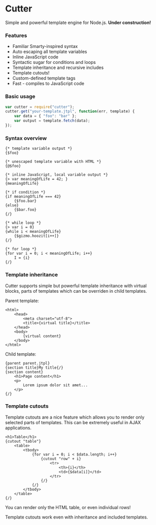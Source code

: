 Cutter
======

Simple and powerful template engine for Node.js. **Under construction!**


### Features


- Familiar Smarty-inspired syntax
- Auto escaping all template variables
- Inline JavaScript code
- Syntactic sugar for conditions and loops
- Template inheritance and recursive includes
- Template cutouts!
- Custom-defined template tags
- Fast - compiles to JavaScript code


### Basic usage


```javascript
var cutter = require("cutter");
cutter.get("your-template.jtpl", function(err, template) {
    var data = { "foo": "bar" };
    var output = template.fetch(data);
});
```


### Syntax overview

```smarty
{* template variable output *}
{$foo}

{* unescaped template variable with HTML *}
{@$foo}

{* inline JavaScript, local variable output *}
{> var meaningOfLife = 42; }
{meaningOfLife}

{* if condition *}
{if meaningOfLife === 42}
    {$foo.bar}
{else}
    {$bar.foo}
{/}

{* while loop *}
{> var i = 0}
{while i < meaningOfLife}
    {$gizmo.hoozit[i++]}
{/}

{* for loop *}
{for var i = 0; i < meaningOfLife; i++}
    I = {i}
{/}
```
    
### Template inheritance

Cutter supports simple but powerful template inheritance with virtual blocks, parts of templates which can be overriden in child templates.

Parent template:

```smarty
<html>
    <head>
        <meta charset="utf-8">
        <title>{virtual title}</title>
    </head>
    <body>
        {virtual content}
    </body>
</html>
```
    
Child template:

```smarty
{parent parent.jtpl}
{section title}My title{/}
{section content}
    <h1>Page content</h1>
    <p>
        Lorem ipsum dolor sit amet...
    </p>
{/}
```
    
### Template cutouts

Template cutouts are a nice feature which allows you to render only selected parts of templates. This can be extremely useful in AJAX applications.

```smarty
<h1>Table</h1>
{cutout "table"}
    <table>
        <tbody>
            {for var i = 0; i < $data.length; i++}
                {cutout "row" + i}
                    <tr>
                        <th>{i}</th>
                        <td>{$data[i]}</td>
                    </tr>
                {/}
            {/}
        </tbody>
    </table>
{/}
```

You can render only the HTML table, or even individual rows!

Template cutouts work even with inheritance and included templates.
